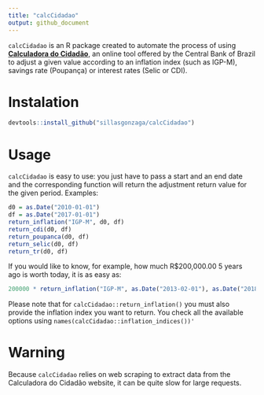 ```yaml
---
title: "calcCidadao"
output: github_document
---
```


`calcCidadao` is an R package created to automate the process of using [**Calculadora do Cidadão**](https://www3.bcb.gov.br/CALCIDADAO/publico/exibirFormCorrecaoValores.do?method=exibirFormCorrecaoValores&aba=1), an online tool offered by the Central Bank of Brazil to adjust a given value according to an inflation index (such as IGP-M), savings rate (Poupança) or interest rates (Selic or CDI).

# Instalation

```r
devtools::install_github("sillasgonzaga/calcCidadao")
```

# Usage

`calcCidadao` is easy to use: you just have to pass a start and an end date and the corresponding function will return the adjustment return value for the given period. Examples: 

```r
d0 = as.Date("2010-01-01")
df = as.Date("2017-01-01")
return_inflation("IGP-M", d0, df)
return_cdi(d0, df)
return_poupanca(d0, df)
return_selic(d0, df)
return_tr(d0, df)
```

If you would like to know, for example, how much R$200,000.00 5 years ago is worth today, it is as easy as:

```r
200000 * return_inflation("IGP-M", as.Date("2013-02-01"), as.Date("2018-02-01"))
```

Please note that for `calcCidadao::return_inflation()` you must also provide the inflation index you want to return. You check all the available options using `names(calcCidadao::inflation_indices())'`


# Warning

Because `calcCidadao` relies on web scraping to extract data from the Calculadora do Cidadão website, it can be quite slow for large requests.



